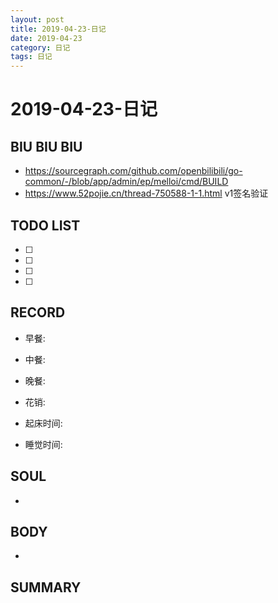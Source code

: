 ```yaml
---
layout: post
title: 2019-04-23-日记
date: 2019-04-23
category: 日记
tags: 日记
---
```

# 2019-04-23-日记
## BIU BIU BIU
- https://sourcegraph.com/github.com/openbilibili/go-common/-/blob/app/admin/ep/melloi/cmd/BUILD 
- https://www.52pojie.cn/thread-750588-1-1.html v1签名验证
 
## TODO LIST
- [ ] 
- [ ] 
- [ ] 
- [ ] 
 
## RECORD
- 早餐:  
- 中餐:  
- 晚餐:  
 
- 花销:  
 
- 起床时间:  
- 睡觉时间:  
 
## SOUL
- 
 
## BODY
- 
 
## SUMMARY
 
 
